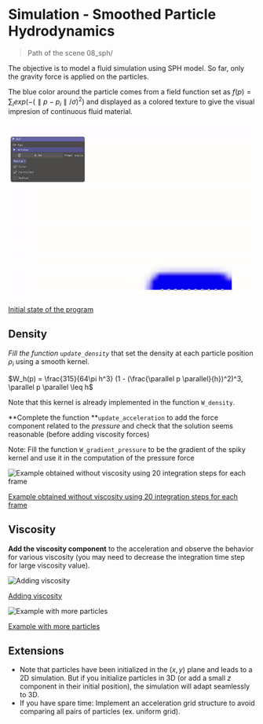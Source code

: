 # Simulation - Smoothed Particle Hydrodynamics

> Path of the scene 08_sph/

The objective is to model a fluid simulation using SPH model. So far, only the gravity force is applied on the particles.

The blue color around the particle comes from a field function set as $f(p)=\sum_i exp(-(\parallel p - p_i \parallel / \sigma)^2)$ and displayed as a colored texture to give the visual impresion of continuous fluid material.

![Initial state of the program](baseprogram.gif)

<ins>Initial state of the program</ins>

## Density

*Fill the function `update_density`* that set the density at each particle position $\rho_i$ using a smooth kernel.

$W_h(p) = \frac{315}{64\pi h^3} (1 - (\frac{\parallel p \parallel}{h})^2)^3, \parallel p \parallel \leq h$

Note that this kernel is already implemented in the function `W_density`.

**Complete the function **`update_acceleration` to add the force component related to the *pressure* and check that the solution seems reasonable (before adding viscosity forces)

Note: Fill the function `W_gradient_pressure` to be the gradient of the spiky kernel and use it in the computation of the pressure force

![Example obtained without viscosity using 20 integration steps for each frame](solpressure.gif)

<ins>Example obtained without viscosity using 20 integration steps for each frame</ins>

## Viscosity

**Add the viscosity component** to the acceleration and observe the behavior for various viscosity (you may need to decrease the integration time step for large viscosity value).

![Adding viscosity](solviscosity1.gif)

<ins>Adding viscosity</ins>

![Example with more particles](solviscosity2.gif)

<ins>Example with more particles</ins>

## Extensions

- Note that particles have been initialized in the $(x,y)$ plane and leads to a 2D simulation. But if you initialize particles in 3D (or add a small $z$ component in their initial position), the simulation will adapt seamlessly to 3D.
- If you have spare time: Implement an acceleration grid structure to avoid comparing all pairs of particles (ex. uniform grid). 